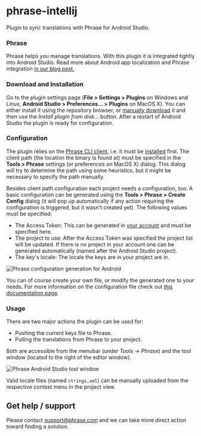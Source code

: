 # phrase-intellij

Plugin to sync translations with Phrase for Android Studio.

### Phrase

Phrase helps you manage translations. With this plugin it is integrated tightly into Android Studio. Read more about Android app localization and Phrase integration [in our blog post.](https://phrase.com/blog/posts/android-how-to-translate-apps-in-android-studio/)


### Download and Installation

Go to the plugin settings page (**File > Settings > Plugins** on Windows and Linux, **Android Studio > Preferences... > Plugins** on MacOS X). You can either install it using the repository browser, or [manually download](https://plugins.jetbrains.com/plugin/7686?pr=androidstudio) it and then use the *Install plugin from disk...* button. After a restart of Android Studio the plugin is ready for configuration.


### Configuration

The plugin relies on the [Phrase CLI client](https://github.com/phrase/phrase-cli), i.e. it must be [installed](https://github.com/phrase/phrase-cli#1-install) first. The client path (the location the binary is found at) must be specified in the **Tools > Phrase** settings (or preferences on MacOS X) dialog. This dialog will try to determine the path using some heuristics, but it might be necessary to specify the path manually.

Besides client path configuration each project needs a configuration, too. A basic configuration can be generated using the **Tools > Phrase > Create Config** dialog (it will pop up automatically if any action requiring the configuration is triggered, but it wasn't created yet). The following values must be specified:

* The Access Token: This can be generated in [your account](https://phrase.com/settings/oauth_access_tokens) and must be specified here.
* The project to use: After the Access Token was specified the project list will be updated. If there is no project in your account one can be generated automatically (named after the Android Studio project).
* The key's locale: The locale the keys are in your project are in.

![Phrase configuration generation for Android](generate_config.png)

You can of course create your own file, or modify the generated one to your needs. For more information on the configuration file check out [this documentation page](https://help.phrase.com/help/phrase-for-developers).


### Usage

There are two major actions the plugin can be used for:

* Pushing the current keys file to Phrase.
* Pulling the translations from Phrase to your project.

Both are accessible from the menubar (under *Tools -> Phrase*) and the tool window (located to the right of the editor window).

![Phrase Android Studio tool window](toolwindow.png)

Valid locale files (named `strings.xml`) can be manually uploaded from the respective context menu in the project view.

## Get help / support

Please contact [support@phrase.com](mailto:support@phrase.com?subject=[GitHub]%20) and we can take more direct action toward finding a solution.
